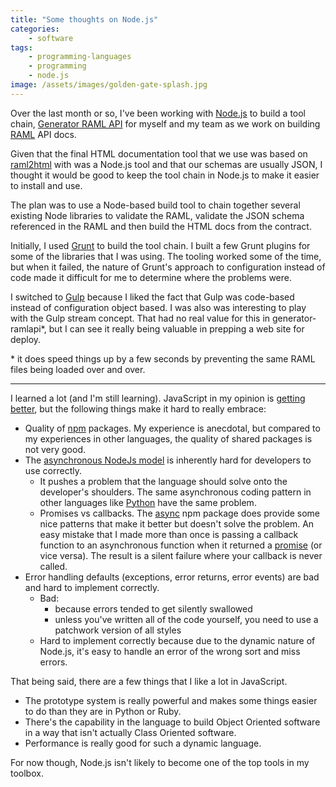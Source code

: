 ```yaml
---
title: "Some thoughts on Node.js"
categories:
    - software
tags:
    - programming-languages
    - programming
    - node.js
image: /assets/images/golden-gate-splash.jpg
---
```

Over the last month or so, I've been working with [Node.js](https://nodejs.org/en/) to build a tool chain, [Generator RAML API](https://github.com/rackerlabs/generator-ramlapi) for myself and my team as we work on building [RAML](http://raml.org/) API docs.

Given that the final HTML documentation tool that we use was based on [raml2html](https://github.com/kevinrenskers/raml2html) with was a Node.js tool and that our schemas are usually JSON, I thought it would be good to keep the tool chain in Node.js to make it easier to install and use.

The plan was to use a Node-based build tool to chain together several existing Node libraries to validate the RAML, validate the JSON schema referenced in the RAML and then build the HTML docs from the contract.

Initially, I used [Grunt](http://gruntjs.com/) to build the tool chain. I built a few Grunt plugins for some of the libraries that I was using. The tooling worked some of the time, but when it failed, the nature of Grunt's approach to configuration instead of code made it difficult for me to determine where the problems were.

I switched to [Gulp](http://gulpjs.com/) because I liked the fact that Gulp was code-based instead of configuration object based. I was also was interesting to play with the Gulp stream concept. That had no real value for this in generator-ramlapi*, but I can see it really being valuable in prepping a web site for deploy.

\* it does speed things up by a few seconds by preventing the same RAML files being loaded over and over.

---

I learned a lot (and I'm still learning). JavaScript in my opinion is [getting better](http://www.ecma-international.org/publications/standards/Ecma-262.htm), but the following things make it hard to really embrace:

* Quality of [npm](https://www.npmjs.com/) packages. My experience is anecdotal, but compared to my experiences in other languages, the quality of shared packages is not very good.
* The [asynchronous NodeJs model](https://nodejs.org/en/about/) is inherently hard for developers to use correctly.
    * It pushes a problem that the language should solve onto the developer's shoulders. The same asynchronous coding pattern in other languages like [Python](http://twistedmatrix.com/) have the same problem.
    * Promises vs callbacks. The [async](https://www.npmjs.com/package/async) npm package does provide some nice patterns that make it better but doesn't solve the problem. An easy mistake that I made more than once is passing a callback function to an asynchronous function when it returned a [promise](https://developer.mozilla.org/en-US/docs/Web/JavaScript/Reference/Global_Objects/Promise) (or vice versa). The result is a silent failure where your callback is never called.
* Error handling defaults (exceptions, error returns, error events) are bad and hard to implement correctly.
    * Bad:
        * because errors tended to get silently swallowed
        * unless you've written all of the code yourself, you need to use a patchwork version of all styles
    * Hard to implement correctly because due to the dynamic nature of Node.js, it's easy to handle an error of the wrong sort and miss errors.

That being said, there are a few things that I like a lot in JavaScript.

* The prototype system is really powerful and makes some things easier to do than they are in Python or Ruby.
* There's the capability in the language to build Object Oriented software in a way that isn't actually Class Oriented software.
* Performance is really good for such a dynamic language.

For now though, Node.js isn't likely to become one of the top tools in my toolbox.
